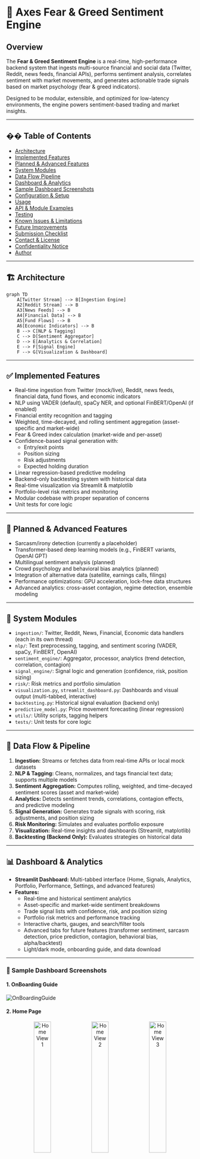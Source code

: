 
# 🚀 Axes Fear & Greed Sentiment Engine

## Overview

The **Fear & Greed Sentiment Engine** is a real-time, high-performance backend system that ingests multi-source financial and social data (Twitter, Reddit, news feeds, financial APIs), performs sentiment analysis, correlates sentiment with market movements, and generates actionable trade signals based on market psychology (fear & greed indicators).

Designed to be modular, extensible, and optimized for low-latency environments, the engine powers sentiment-based trading and market insights.

---

## �� Table of Contents
- [Architecture](#-architecture)
- [Implemented Features](#-implemented-features)
- [Planned & Advanced Features](#-planned--advanced-features)
- [System Modules](#-system-modules)
- [Data Flow Pipeline](#-data-flow--pipeline)
- [Dashboard & Analytics](#-dashboard--analytics)
- [Sample Dashboard Screenshots](#-sample-dashboard-screenshots)
- [Configuration & Setup](#-configuration--setup)
- [Usage](#-usage)
- [API & Module Examples](#-api--module-usage-examples)
- [Testing](#-testing)
- [Known Issues & Limitations](#-known-issues--limitations)
- [Future Improvements](#-future-improvements)
- [Submission Checklist](#-submission-checklist)
- [Contact & License](#-contact--license)
- [Confidentiality Notice](#-confidentiality-notice)
- [Author](#author)


---

## 🏗️ Architecture

```mermaid
graph TD
    A[Twitter Stream] --> B[Ingestion Engine]
    A2[Reddit Stream] --> B
    A3[News Feeds] --> B
    A4[Financial Data] --> B
    A5[Fund Flows] --> B
    A6[Economic Indicators] --> B
    B --> C[NLP & Tagging]
    C --> D[Sentiment Aggregator]
    D --> E[Analytics & Correlation]
    E --> F[Signal Engine]
    F --> G[Visualization & Dashboard]
```

---

## ✅ Implemented Features
- Real-time ingestion from Twitter (mock/live), Reddit, news feeds, financial data, fund flows, and economic indicators
- NLP using VADER (default), spaCy NER, and optional FinBERT/OpenAI (if enabled)
- Financial entity recognition and tagging
- Weighted, time-decayed, and rolling sentiment aggregation (asset-specific and market-wide)
- Fear & Greed index calculation (market-wide and per-asset)
- Confidence-based signal generation with:
  - Entry/exit points
  - Position sizing
  - Risk adjustments
  - Expected holding duration
- Linear regression-based predictive modeling
- Backend-only backtesting system with historical data
- Real-time visualization via Streamlit & matplotlib
- Portfolio-level risk metrics and monitoring
- Modular codebase with proper separation of concerns
- Unit tests for core logic

---

## 🧪 Planned & Advanced Features
- Sarcasm/irony detection (currently a placeholder)
- Transformer-based deep learning models (e.g., FinBERT variants, OpenAI GPT)
- Multilingual sentiment analysis (planned)
- Crowd psychology and behavioral bias analytics (planned)
- Integration of alternative data (satellite, earnings calls, filings)
- Performance optimizations: GPU acceleration, lock-free data structures
- Advanced analytics: cross-asset contagion, regime detection, ensemble modeling

---

## 🧩 System Modules
- `ingestion/`: Twitter, Reddit, News, Financial, Economic data handlers (each in its own thread)
- `nlp/`: Text preprocessing, tagging, and sentiment scoring (VADER, spaCy, FinBERT, OpenAI)
- `sentiment_engine/`: Aggregator, processor, analytics (trend detection, correlation, contagion)
- `signal_engine/`: Signal logic and generation (confidence, risk, position sizing)
- `risk/`: Risk metrics and portfolio simulation
- `visualization.py`, `streamlit_dashboard.py`: Dashboards and visual output (multi-tabbed, interactive)
- `backtesting.py`: Historical signal evaluation (backend only)
- `predictive_model.py`: Price movement forecasting (linear regression)
- `utils/`: Utility scripts, tagging helpers
- `tests/`: Unit tests for core logic

---

## 🔄 Data Flow & Pipeline
1. **Ingestion:** Streams or fetches data from real-time APIs or local mock datasets
2. **NLP & Tagging:** Cleans, normalizes, and tags financial text data; supports multiple models
3. **Sentiment Aggregation:** Computes rolling, weighted, and time-decayed sentiment scores (asset and market-wide)
4. **Analytics:** Detects sentiment trends, correlations, contagion effects, and predictive modeling
5. **Signal Generation:** Generates trade signals with scoring, risk adjustments, and position sizing
6. **Risk Monitoring:** Simulates and evaluates portfolio exposure
7. **Visualization:** Real-time insights and dashboards (Streamlit, matplotlib)
8. **Backtesting (Backend Only):** Evaluates strategies on historical data

---

## 📊 Dashboard & Analytics
- **Streamlit Dashboard:** Multi-tabbed interface (Home, Signals, Analytics, Portfolio, Performance, Settings, and advanced features)
- **Features:**
  - Real-time and historical sentiment analytics
  - Asset-specific and market-wide sentiment breakdowns
  - Trade signal lists with confidence, risk, and position sizing
  - Portfolio risk metrics and performance tracking
  - Interactive charts, gauges, and search/filter tools
  - Advanced tabs for future features (transformer sentiment, sarcasm detection, price prediction, contagion, behavioral bias, alpha/backtest)
  - Light/dark mode, onboarding guide, and data download

---
### 📸 Sample Dashboard Screenshots

#### 1. OnBoarding Guide
![OnBoardingGuide](images/ONBOARDING_GUIDE.png)

#### 2. Home Page
<p align="center">
  <img src="images/HOME_1.png" alt="Home View 1" width="30%" />
  <img src="images/HOME_2.png" alt="Home View 2" width="30%" />
  <img src="images/HOME_3.png" alt="Home View 3" width="30%" />
</p>

#### 3. Signals 
![Signals](images/SIGNAL_1.png)

#### 4. Analytics
<p align="center">
  <img src="images/ANALYTICS_1.png" alt="Analytics 1" width="30%" />
  <img src="images/ANALYTICS_2.png" alt="Analytics 2" width="30%" />
  <img src="images/ANALYTICS_3.png" alt="Analytics 3" width="30%" />
  <img src="images/ANALYTICS_4.png" alt="Analytics 4" width="30%" />
  <img src="images/ANALYTICS_5.png" alt="Analytics 5" width="30%" />
  <img src="images/ANALYTICS_6.png" alt="Analytics 6" width="30%" />
</p>

#### 5. Portfolio Performance
<p align="center">
 <img src="images/PORTFOLIO_1.png" alt="Portfolio View 1" width="30%" />
  <img src="images/PORTFOLIO_2.png" alt="Portfolio View 2" width="30%" />
  <img src="images/PORTFOLIO_3.png" alt="Portfolio View 3" width="30%" />
</p>

#### 6. Performance
<p align="center">
 <img src="images/PERFORMANCE_1.png" alt="Performance View 1" width="30%" />
  <img src="images/PERFORMANCE_2.png" alt="Performance View 2" width="30%" />
  
</p>

## ⚙️ Configuration & Setup
1. **Configure:** Edit `config.py` with API keys, toggles, assets, and parameters
2. **Install dependencies:**
   ```bash
   pip install -r requirements.txt
   ```
3. **Optional installations:**
   ```bash
   pip install scikit-learn streamlit jupyter
   ```

---

## 🖥️ Usage
1. **Run the engine:**
   ```bash
   python main.py
   ```
2. **Run demo notebook:**
   ```bash
   jupyter notebook demo.ipynb
   ```
3. **Launch dashboard (Streamlit):**
   ```bash
   streamlit run streamlit_dashboard.py
   ```

---

## 🔌 API & Module Usage Examples
```python
# Generate trade signals
from signal_engine.generator import generate_signals
signals = generate_signals()

# Aggregate sentiment scores
from sentiment_engine.aggregator import compute_scores
scores = compute_scores()

# Backtest strategies (backend only)
import backtesting
report = backtesting.backtest_signals(asset="BTC")

# Risk metrics
from risk.portfolio import get_portfolio_risk
risk = get_portfolio_risk()
```

---

## 🧪 Testing
Run all tests:
```bash
pytest tests/
```
All modules include inline comments, type hints, and are designed for testability.

---

## ⚠️ Known Issues & Limitations
- Sarcasm detection is rudimentary (placeholder logic)
- Deep learning models not integrated by default
- Multi-language NLP not yet implemented
- Some APIs may require free-tier or personal API keys
- Streamlit dashboard does **not** include backtesting (backend only)
- Not yet optimized for ultra-high-frequency or sub-100ms latency

---

## 🔮 Future Improvements
- Integrate real sarcasm detection and sentiment shifters
- Add FinBERT/Transformer-based inference pipeline
- Incorporate behavioral biases and crowd psychology models
- Support additional asset classes and alt-data streams
- GPU and performance optimizations for large-scale use
- Expand dashboard analytics and backtesting visualization

---



---

## 📬 Contact & License
- **Author**: Lakshya Sharma  
- **Email**: sharmalakshya107@gmail.com  
- **License**: Proprietary – for  evaluation only. Not for public distribution.


## 👨‍💻 Author
Developed by **Lakshya Sharma**  

